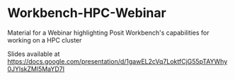 # Workbench-HPC-Webinar
Material for a Webinar highlighting Posit Workbench's capabilities for working on a HPC cluster

Slides available at https://docs.google.com/presentation/d/1gawEL2cVq7LoktfCjG55pTAYWhy0JYlskZMl5MaYD7I
